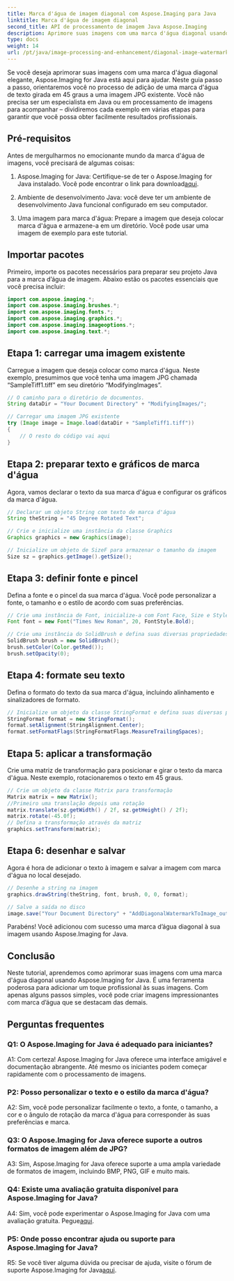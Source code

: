 ```yaml
---
title: Marca d'água de imagem diagonal com Aspose.Imaging para Java
linktitle: Marca d'água de imagem diagonal
second_title: API de processamento de imagem Java Aspose.Imaging
description: Aprimore suas imagens com uma marca d'água diagonal usando Aspose.Imaging for Java. Siga este guia passo a passo e crie imagens impressionantes com marca d'água sem esforço.
type: docs
weight: 14
url: /pt/java/image-processing-and-enhancement/diagonal-image-watermarking/
---
```


Se você deseja aprimorar suas imagens com uma marca d'água diagonal elegante, Aspose.Imaging for Java está aqui para ajudar. Neste guia passo a passo, orientaremos você no processo de adição de uma marca d'água de texto girada em 45 graus a uma imagem JPG existente. Você não precisa ser um especialista em Java ou em processamento de imagens para acompanhar – dividiremos cada exemplo em várias etapas para garantir que você possa obter facilmente resultados profissionais.

## Pré-requisitos

Antes de mergulharmos no emocionante mundo da marca d'água de imagens, você precisará de algumas coisas:

1.  Aspose.Imaging for Java: Certifique-se de ter o Aspose.Imaging for Java instalado. Você pode encontrar o link para download[aqui](https://releases.aspose.com/imaging/java/).

2. Ambiente de desenvolvimento Java: você deve ter um ambiente de desenvolvimento Java funcional configurado em seu computador.

3. Uma imagem para marca d'água: Prepare a imagem que deseja colocar marca d'água e armazene-a em um diretório. Você pode usar uma imagem de exemplo para este tutorial.

## Importar pacotes

Primeiro, importe os pacotes necessários para preparar seu projeto Java para a marca d’água de imagem. Abaixo estão os pacotes essenciais que você precisa incluir:

```java
import com.aspose.imaging.*;
import com.aspose.imaging.brushes.*;
import com.aspose.imaging.fonts.*;
import com.aspose.imaging.graphics.*;
import com.aspose.imaging.imageoptions.*;
import com.aspose.imaging.text.*;
```

## Etapa 1: carregar uma imagem existente

Carregue a imagem que deseja colocar como marca d'água. Neste exemplo, presumimos que você tenha uma imagem JPG chamada “SampleTiff1.tiff” em seu diretório “ModifyingImages”.

```java
// O caminho para o diretório de documentos.
String dataDir = "Your Document Directory" + "ModifyingImages/";

// Carregar uma imagem JPG existente
try (Image image = Image.load(dataDir + "SampleTiff1.tiff"))
{
    // O resto do código vai aqui
}
```

## Etapa 2: preparar texto e gráficos de marca d'água

Agora, vamos declarar o texto da sua marca d'água e configurar os gráficos da marca d'água.

```java
// Declarar um objeto String com texto de marca d'água
String theString = "45 Degree Rotated Text";

// Crie e inicialize uma instância da classe Graphics
Graphics graphics = new Graphics(image);

// Inicialize um objeto de SizeF para armazenar o tamanho da imagem
Size sz = graphics.getImage().getSize();
```

## Etapa 3: definir fonte e pincel

Defina a fonte e o pincel da sua marca d'água. Você pode personalizar a fonte, o tamanho e o estilo de acordo com suas preferências.

```java
// Crie uma instância de Font, inicialize-a com Font Face, Size e Style
Font font = new Font("Times New Roman", 20, FontStyle.Bold);

// Crie uma instância do SolidBrush e defina suas diversas propriedades
SolidBrush brush = new SolidBrush();
brush.setColor(Color.getRed());
brush.setOpacity(0);
```

## Etapa 4: formate seu texto

Defina o formato do texto da sua marca d'água, incluindo alinhamento e sinalizadores de formato.

```java
// Inicialize um objeto da classe StringFormat e defina suas diversas propriedades
StringFormat format = new StringFormat();
format.setAlignment(StringAlignment.Center);
format.setFormatFlags(StringFormatFlags.MeasureTrailingSpaces);
```

## Etapa 5: aplicar a transformação

Crie uma matriz de transformação para posicionar e girar o texto da marca d'água. Neste exemplo, rotacionaremos o texto em 45 graus.

```java
// Crie um objeto da classe Matrix para transformação
Matrix matrix = new Matrix();
//Primeiro uma translação depois uma rotação
matrix.translate(sz.getWidth() / 2f, sz.getHeight() / 2f);
matrix.rotate(-45.0f);
// Defina a transformação através da matriz
graphics.setTransform(matrix);
```

## Etapa 6: desenhar e salvar

Agora é hora de adicionar o texto à imagem e salvar a imagem com marca d'água no local desejado.

```java
// Desenhe a string na imagem
graphics.drawString(theString, font, brush, 0, 0, format);

// Salve a saída no disco
image.save("Your Document Directory" + "AddDiagonalWatermarkToImage_out.jpg");
```

Parabéns! Você adicionou com sucesso uma marca d’água diagonal à sua imagem usando Aspose.Imaging for Java.

## Conclusão

Neste tutorial, aprendemos como aprimorar suas imagens com uma marca d'água diagonal usando Aspose.Imaging for Java. É uma ferramenta poderosa para adicionar um toque profissional às suas imagens. Com apenas alguns passos simples, você pode criar imagens impressionantes com marca d’água que se destacam das demais.

## Perguntas frequentes

### Q1: O Aspose.Imaging for Java é adequado para iniciantes?

A1: Com certeza! Aspose.Imaging for Java oferece uma interface amigável e documentação abrangente. Até mesmo os iniciantes podem começar rapidamente com o processamento de imagens.

### P2: Posso personalizar o texto e o estilo da marca d'água?

A2: Sim, você pode personalizar facilmente o texto, a fonte, o tamanho, a cor e o ângulo de rotação da marca d'água para corresponder às suas preferências e marca.

### Q3: O Aspose.Imaging for Java oferece suporte a outros formatos de imagem além de JPG?

A3: Sim, Aspose.Imaging for Java oferece suporte a uma ampla variedade de formatos de imagem, incluindo BMP, PNG, GIF e muito mais.

### Q4: Existe uma avaliação gratuita disponível para Aspose.Imaging for Java?

 A4: Sim, você pode experimentar o Aspose.Imaging for Java com uma avaliação gratuita. Pegue[aqui](https://releases.aspose.com/).

### P5: Onde posso encontrar ajuda ou suporte para Aspose.Imaging for Java?

 R5: Se você tiver alguma dúvida ou precisar de ajuda, visite o fórum de suporte Aspose.Imaging for Java[aqui](https://forum.aspose.com/).